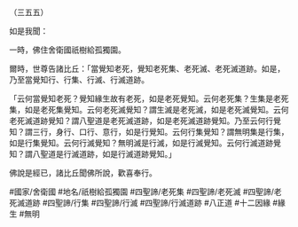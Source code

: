（三五五）

如是我聞：

一時，佛住舍衛國祇樹給孤獨園。

爾時，世尊告諸比丘：「當覺知老死，覺知老死集、老死滅、老死滅道跡。如是，乃至當覺知行、行集、行滅、行滅道跡。

「云何當覺知老死？覺知緣生故有老死，如是老死覺知。云何老死集？生集是老死集，如是老死集覺知。云何老死滅覺知？謂生滅是老死滅，如是老死滅覺知。云何老死滅道跡覺知？謂八聖道是老死滅道跡，如是老死滅道跡覺知。乃至云何行覺知？謂三行，身行、口行、意行，如是行覺知。云何行集覺知？謂無明集是行集，如是行集覺知。云何行滅覺知？無明滅是行滅，如是行滅覺知。云何行滅道跡覺知？謂八聖道是行滅道跡，如是行滅道跡覺知。」

佛說是經已，諸比丘聞佛所說，歡喜奉行。

#國家/舍衛國
#地名/祇樹給孤獨園
#四聖諦/老死集
#四聖諦/老死滅
#四聖諦/老死滅道跡
#四聖諦/行集
#四聖諦/行滅
#四聖諦/行滅道跡
#八正道
#十二因緣
#緣生
#無明
